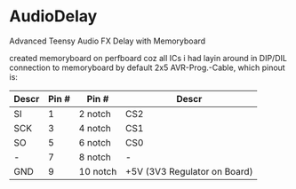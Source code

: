 # AudioDelay
Advanced Teensy Audio FX Delay with Memoryboard



created memoryboard on perfboard coz all ICs i had layin around in DIP/DIL
connection to memoryboard by default 2x5 AVR-Prog.-Cable, which pinout is:

 Descr | Pin # | Pin # | Descr
-------|-------|-------|-------
SI | 1 |  2 notch | CS2
SCK | 3 |  4 notch | CS1
SO | 5 |  6 notch | CS0
- | 7 |  8 notch | -
GND | 9 | 10 notch | +5V (3V3 Regulator on Board)
